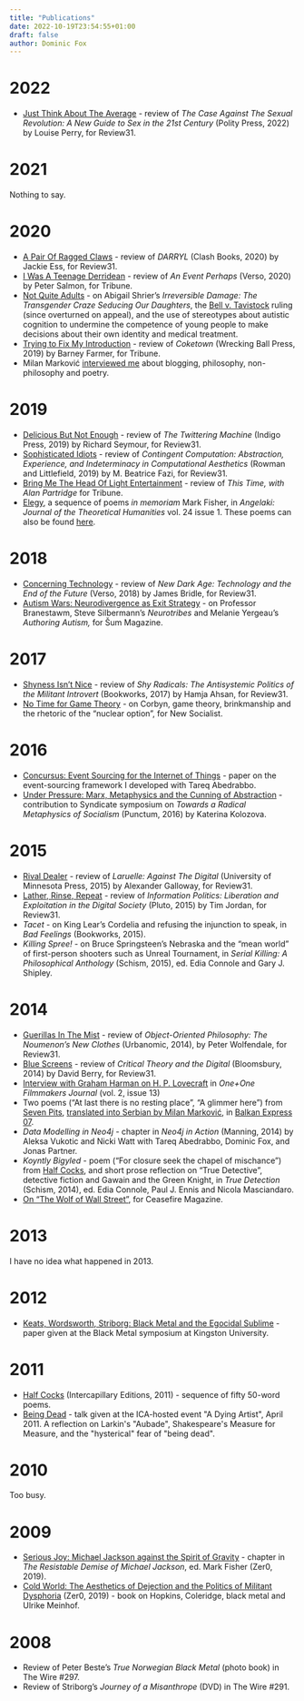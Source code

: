 ```yaml
---
title: "Publications"
date: 2022-10-19T23:54:55+01:00
draft: false
author: Dominic Fox
---
```

# 2022
* [Just Think About The Average](http://review31.co.uk/essay/view/112/just-think-about-the-average) - review of _The Case Against The Sexual Revolution: A New Guide to Sex in the 21st Century_ (Polity Press, 2022) by Louise Perry, for Review31.

# 2021

Nothing to say.

# 2020
* [A Pair Of Ragged Claws](http://review31.co.uk/article/view/777/a-pair-of-ragged-claws) - review of _DARRYL_ (Clash Books, 2020) by Jackie Ess, for Review31.
* [I Was A Teenage Derridean](https://tribunemag.co.uk/2020/12/i-was-a-teenage-derridean) - review of _An Event Perhaps_ (Verso, 2020) by Peter Salmon, for Tribune.
* [Not Quite Adults](https://poetix.medium.com/not-quite-adults-21154d866b92) - on Abigail Shrier’s _Irreversible Damage: The Transgender Craze Seducing Our Daughters_, the [Bell v. Tavistock](https://www.judiciary.uk/wp-content/uploads/2020/12/Bell-v-Tavistock-Judgment.pdf) ruling (since overturned on appeal), and the use of stereotypes about autistic cognition to undermine the competence of young people to make decisions about their own identity and medical treatment.
* [Trying to Fix My Introduction](https://tribunemag.co.uk/2020/08/trying-to-fix-my-introduction) - review of _Coketown_ (Wrecking Ball Press, 2019) by Barney Farmer, for Tribune.
* Milan Marković [interviewed me](https://markovicmilanenglish.wordpress.com/2020/05/04/interview-with-dominic-fox/) about blogging, philosophy, non-philosophy and poetry.

# 2019
* [Delicious But Not Enough](http://review31.co.uk/article/view/666/delicious-but-not-enough) - review of _The Twittering Machine_ (Indigo Press, 2019) by Richard Seymour, for Review31.
* [Sophisticated Idiots](http://review31.co.uk/article/view/616/sophisticated-idiots) - review of _Contingent Computation: Abstraction, Experience, and Indeterminacy in Computational Aesthetics_ (Rowman and Littlefield, 2019) by M. Beatrice Fazi, for Review31.
* [Bring Me The Head Of Light Entertainment](https://tribunemag.co.uk/2019/04/bring-me-the-head-of-light-entertainment) - review of _This Time, with Alan Partridge_ for Tribune.
* [Elegy](https://www.tandfonline.com/doi/full/10.1080/0969725X.2019.1568740), a sequence of poems _in memoriam_ Mark Fisher, in _Angelaki: Journal of the Theoretical Humanities_ vol. 24 issue 1. These poems can also be found [here](https://nonlevelgradient.tumblr.com/).

# 2018
* [Concerning Technology](http://review31.co.uk/essay/view/61/concerning-technology) - review of _New Dark Age: Technology and the End of the Future_ (Verso, 2018) by James Bridle, for Review31.
* [Autism Wars: Neurodivergence as Exit Strategy](http://sumrevija.si/en/sum9-dominic-fox-autism-wars-neurodivergence-as-exit-strategy/) - on Professor Branestawm, Steve Silbermann’s _Neurotribes_ and Melanie Yergeau’s _Authoring Autism,_ for Šum Magazine.

# 2017
* [Shyness Isn’t Nice](http://review31.co.uk/article/view/494/shyness-isn't-nice) - review of _Shy Radicals: The Antisystemic Politics of the Militant Introvert_ (Bookworks, 2017) by Hamja Ahsan, for Review31.
* [No Time for Game Theory](https://newsocialist.org.uk/no-time-for-game-theory/) - on Corbyn, game theory, brinkmanship and the rhetoric of the “nuclear option”, for New Socialist.

# 2016
* [Concursus: Event Sourcing for the Internet of Things](https://opencredo.com/blogs/concursus-event-sourcing-for-the-internet-of-things/) - paper on the event-sourcing framework I developed with Tareq Abedrabbo.
* [Under Pressure: Marx, Metaphysics and the Cunning of Abstraction](https://syndicate.network/symposia/philosophy/toward-a-radical-metaphysics-of-socialism/#under-pressure) - contribution to Syndicate symposium on _Towards a Radical Metaphysics of Socialism_ (Punctum, 2016) by Katerina Kolozova.

# 2015
* [Rival Dealer](http://review31.co.uk/article/view/307/rival-dealer) - review of _Laruelle: Against The Digital_ (University of Minnesota Press, 2015) by Alexander Galloway, for Review31.
* [Lather, Rinse, Repeat](https://www.dominicfox.uk/Information%20Politics:%20Liberation%20and%20Exploitation%20in%20the%20Digital%20Society) - review of _Information Politics: Liberation and Exploitation in the Digital Society_ (Pluto, 2015) by Tim Jordan, for Review31.
* _Tacet_ - on King Lear’s Cordelia and refusing the injunction to speak, in _Bad Feelings_ (Bookworks, 2015).
* _Killing Spree!_ - on Bruce Springsteen’s Nebraska and the “mean world” of first-person shooters such as Unreal Tournament, in _Serial Killing: A Philosophical Anthology_ (Schism, 2015), ed. Edia Connole and Gary J. Shipley.

# 2014
* [Guerillas In The Mist](http://review31.co.uk/article/view/292/guerrillas-in-the-mist) - review of _Object-Oriented Philosophy: The Noumenon’s New Clothes_ (Urbanomic, 2014), by Peter Wolfendale, for Review31.
* [Blue Screens](http://review31.co.uk/article/view/274/blue-screens) - review of _Critical Theory and the Digital_ (Bloomsbury, 2014) by David Berry, for Review31.
* [Interview with Graham Harman on H. P. Lovecraft](https://www.academia.edu/9791348/Interview_with_Graham_Harman_on_H_P_Lovecraft) in _One+One Filmmakers Journal_ (vol. 2, issue 13)
* Two poems (“At last there is no resting place”, “A glimmer here”) from [Seven Pits](https://sevenpits.tumblr.com/), [translated into Serbian by Milan Marković](https://markovicmilan.wordpress.com/2020/03/10/prevod-vii-dve-pesme-dominica-fox-a/), in [Balkan Express 07](http://www.ffzg.unizg.hr/slaven/juzslav/wp-content/uploads/2014/10/BALKAN-EXPRESS-07-KNJI%C5%BDNI-BLOK.pdf).
* _Data Modelling in Neo4j_ - chapter in _Neo4j in Action_ (Manning, 2014) by Aleksa Vukotic and Nicki Watt with Tareq Abedrabbo, Dominic Fox, and Jonas Partner.
* _Koyntly Bigyled_ - poem (“For closure seek the chapel of mischance”) from [Half Cocks](https://intercapillaryeditions.wordpress.com/dominic-fox-half-cocks/), and short prose reflection on “True Detective”, detective fiction and Gawain and the Green Knight, in _True Detection_ (Schism, 2014), ed. Edia Connole, Paul J. Ennis and Nicola Masciandaro.
* [On “The Wolf of Wall Street”](https://ceasefiremagazine.co.uk/wolf-wall-street/), for Ceasefire Magazine.

# 2013
I have no idea what happened in 2013.

# 2012
* [Keats, Wordsworth, Striborg: Black Metal and the Egocidal Sublime](https://www.academia.edu/9791431/Keats_Wordsworth_Striborg_Black_Metal_and_the_Egocidal_Sublime) - paper given at the Black Metal symposium at Kingston University.

# 2011
* [Half Cocks](https://intercapillaryeditions.wordpress.com/dominic-fox-half-cocks/) (Intercapillary Editions, 2011) - sequence of fifty 50-word poems.
* [Being Dead](https://www.academia.edu/9791287/Being_Dead) - talk given at the ICA-hosted event "A Dying Artist", April 2011. A reflection on Larkin's "Aubade", Shakespeare's Measure for Measure, and the "hysterical" fear of "being dead".

# 2010
Too busy.

# 2009
* [Serious Joy: Michael Jackson against the Spirit of Gravity](https://www.academia.edu/9808981/Serious_Joy_Michael_Jackson_against_the_spirit_of_gravity) - chapter in _The Resistable Demise of Michael Jackson_, ed. Mark Fisher (Zer0, 2019).
* [Cold World: The Aesthetics of Dejection and the Politics of Militant Dysphoria](https://www.johnhuntpublishing.com/zer0-books/our-books/cold-world) (Zer0, 2019) - book on Hopkins, Coleridge, black metal and Ulrike Meinhof.

# 2008
* Review of Peter Beste’s _True Norwegian Black Metal_ (photo book) in The Wire #297.
* Review of Striborg’s _Journey of a Misanthrope_ (DVD) in The Wire #291.
